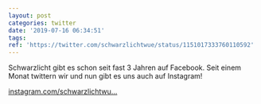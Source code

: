 ```yaml
---
layout: post
categories: twitter
date: '2019-07-16 06:34:51'
tags: 
ref: 'https://twitter.com/schwarzlichtwue/status/1151017333760110592'
---
```

Schwarzlicht gibt es schon seit fast 3 Jahren auf Facebook. Seit einem Monat twittern wir und nun gibt es uns auch auf Instagram!

[instagram.com/schwarzlichtwu…](https://instagram.com/schwarzlichtwuerzburg)